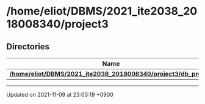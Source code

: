 

# /home/eliot/DBMS/2021_ite2038_2018008340/project3



## Directories

| Name           |
| -------------- |
| **[/home/eliot/DBMS/2021_ite2038_2018008340/project3/db_project](/Files/home/eliot/DBMS/2021_ite2038_2018008340/project3/db_project#dir-/home/eliot/dbms/2021_ite2038_2018008340/project3/db_project)**  |






-------------------------------

Updated on 2021-11-09 at 23:03:19 +0900
